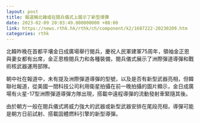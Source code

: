 ```yaml
---
layout: post
title: 報道稱北韓或在閱兵儀式上展示了新型導彈
date: 2023-02-09 20:03:49.000000000 +08:00
link: https://news.rthk.hk/rthk/ch/component/k2/1687222-20230209.htm
categories: rthk
---
```


北韓昨晚在首都平壤金日成廣場舉行閱兵，慶祝人民軍建軍75周年，領袖金正恩與妻女都有出席，金正恩檢閱兵力和各種裝備，閱兵儀式展示了洲際彈道導彈和戰術核武器運用部隊。

朝中社在報道中，未有提及洲際彈道導彈的型號，以及是否有新型武器亮相，但韓聯社報道，從美國一間科技公司利用衛星拍攝在前一晚拍攝的圖片顯示，金日成廣場有火星-17型洲際彈道導彈方隊出現，搭載中遠程導彈的流動發射車緊隨其後。

由於朝方一般在閱兵儀式將威力強大的武器或新型武器安排在尾段亮相，導彈可能是朝方日前試射、搭載固體燃料引擎的新型導彈。

